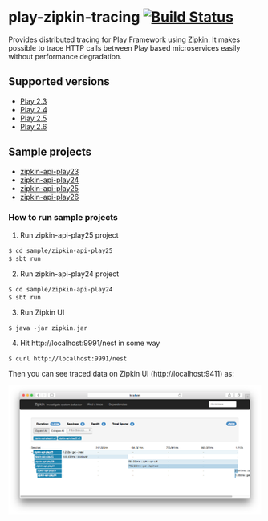 play-zipkin-tracing [![Build Status](https://travis-ci.org/bizreach/play-zipkin-tracing.svg?branch=master)](https://travis-ci.org/bizreach/play-zipkin-tracing)
========

Provides distributed tracing for Play Framework using [Zipkin](http://zipkin.io/). It makes possible to trace HTTP calls between Play based microservices easily without performance degradation.

## Supported versions

- [Play 2.3](play-zipkin-tracing/play23/README.md)
- [Play 2.4](play-zipkin-tracing/play24/README.md)
- [Play 2.5](play-zipkin-tracing/play25/README.md)
- [Play 2.6](play-zipkin-tracing/play26/README.md)

## Sample projects

- [zipkin-api-play23](https://github.com/bizreach/play-zipkin-tracing/tree/master/sample/zipkin-api-play23)
- [zipkin-api-play24](https://github.com/bizreach/play-zipkin-tracing/tree/master/sample/zipkin-api-play24)
- [zipkin-api-play25](https://github.com/bizreach/play-zipkin-tracing/tree/master/sample/zipkin-api-play25)
- [zipkin-api-play26](https://github.com/bizreach/play-zipkin-tracing/tree/master/sample/zipkin-api-play26)

### How to run sample projects

1. Run zipkin-api-play25 project

  ```
  $ cd sample/zipkin-api-play25
  $ sbt run
  ```

2. Run zipkin-api-play24 project

  ```
  $ cd sample/zipkin-api-play24
  $ sbt run
  ```

3. Run Zipkin UI

  ```
  $ java -jar zipkin.jar
  ```

4. Hit http://localhost:9991/nest in some way

  ```
  $ curl http://localhost:9991/nest
  ```

Then you can see traced data on Zipkin UI (http://localhost:9411) as:

![sample](sample.png)
